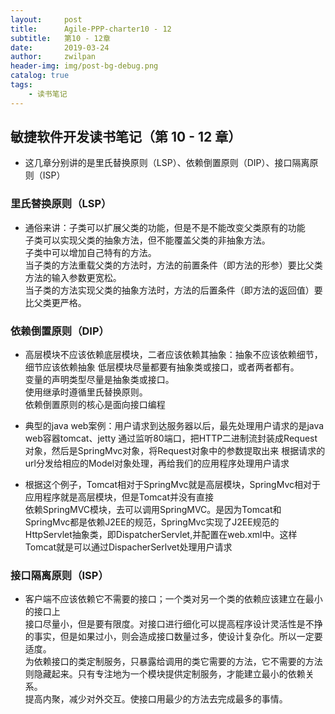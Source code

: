 ```yaml
---
layout:     post
title:      Agile-PPP-charter10 - 12
subtitle:   第10 - 12章
date:       2019-03-24
author:     zwilpan
header-img: img/post-bg-debug.png
catalog: true
tags:
    - 读书笔记
---
```



## 敏捷软件开发读书笔记（第 10 - 12 章）

 + 这几章分别讲的是里氏替换原则（LSP）、依赖倒置原则（DIP）、接口隔离原则（ISP）
 
### 里氏替换原则（LSP）

+ 通俗来讲：子类可以扩展父类的功能，但是不是不能改变父类原有的功能  
子类可以实现父类的抽象方法，但不能覆盖父类的非抽象方法。  
子类中可以增加自己特有的方法。  
当子类的方法重载父类的方法时，方法的前置条件（即方法的形参）要比父类方法的输入参数更宽松。  
当子类的方法实现父类的抽象方法时，方法的后置条件（即方法的返回值）要比父类更严格。

### 依赖倒置原则（DIP）

+ 高层模块不应该依赖底层模块，二者应该依赖其抽象：抽象不应该依赖细节，细节应该依赖抽象 
低层模块尽量都要有抽象类或接口，或者两者都有。  
变量的声明类型尽量是抽象类或接口。  
使用继承时遵循里氏替换原则。  
依赖倒置原则的核心是面向接口编程

+ 典型的java web案例：用户请求到达服务器以后，最先处理用户请求的是java web容器tomcat、jetty
通过监听80端口，把HTTP二进制流封装成Request对象，然后是SpringMvc对象，将Request对象中的参数提取出来
根据请求的url分发给相应的Model对象处理，再给我们的应用程序处理用户请求  

+ 根据这个例子，Tomcat相对于SpringMvc就是高层模块，SpringMvc相对于应用程序就是高层模块，但是Tomcat并没有直接  
依赖SpringMVC模块，去可以调用SpringMVC。是因为Tomcat和SpringMvc都是依赖J2EE的规范，SpringMvc实现了J2EE规范的  
HttpServlet抽象类，即DispatcherServlet,并配置在web.xml中。这样Tomcat就是可以通过DispacherSerlvet处理用户请求  

### 接口隔离原则（ISP）

+ 客户端不应该依赖它不需要的接口；一个类对另一个类的依赖应该建立在最小的接口上  
接口尽量小，但是要有限度。对接口进行细化可以提高程序设计灵活性是不挣的事实，但是如果过小，则会造成接口数量过多，使设计复杂化。所以一定要适度。  
为依赖接口的类定制服务，只暴露给调用的类它需要的方法，它不需要的方法则隐藏起来。只有专注地为一个模块提供定制服务，才能建立最小的依赖关系。  
提高内聚，减少对外交互。使接口用最少的方法去完成最多的事情。
